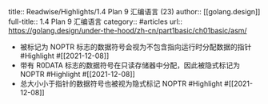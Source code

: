 title:: Readwise/Highlights/1.4 Plan 9 汇编语言 (23)
author:: [[golang.design]]
full-title:: 1.4 Plan 9 汇编语言
category:: #articles
url:: https://golang.design/under-the-hood/zh-cn/part1basic/ch01basic/asm/

- 被标记为 NOPTR 标志的数据符号会视为不包含指向运行时分配数据的指针 #Highlight #[[2021-12-08]]
- 带有 R0DATA 标志的数据符号在只读存储器中分配，因此被隐式标记为 NOPTR #Highlight #[[2021-12-08]]
- 总大小小于指针的数据符号也被视为隐式标记 NOPTR #Highlight #[[2021-12-08]]
